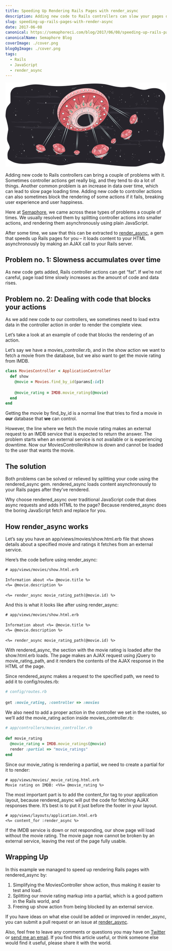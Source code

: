 ```yaml
---
title: Speeding Up Rendering Rails Pages with render_async
description: Adding new code to Rails controllers can slow your pages down. Here's how to make rendering your Rails pages faster.
slug: speeding-up-rails-pages-with-render-async
date: 2017-06-08
canonical: https://semaphoreci.com/blog/2017/06/08/speeding-up-rails-pages-with-render-async.html
canonicalName: Semaphore Blog
coverImage: ./cover.png
blogOgImage: ./cover.png
tags:
  - Rails
  - JavaScript
  - render_async
---
```


![Speeding Up Rendering Rails Pages with render_async](./cover.png)

Adding new code to Rails controllers can bring a couple of problems with it. Sometimes controller actions get really big, and they tend to do a lot of things. Another common problem is an increase in data over time, which can lead to slow page loading time. Adding new code to controller actions can also sometimes block the rendering of some actions if it fails, breaking user experience and user happiness.

Here at [Semaphore](https://semaphoreci.com/), we came across these types of problems a couple of times. We usually resolved them by splitting controller actions into smaller actions, and rendering them asynchronously using plain JavaScript.

After some time, we saw that this can be extracted to [render_async](https://rubygems.org/gems/render_async), a gem that speeds up Rails pages for you – it loads content to your HTML asynchronously by making an AJAX call to your Rails server.

## Problem no. 1: Slowness accumulates over time

As new code gets added, Rails controller actions can get “fat”. If we’re not careful, page load time slowly increases as the amount of code and data rises.

## Problem no. 2: Dealing with code that blocks your actions

As we add new code to our controllers, we sometimes need to load extra data in the controller action in order to render the complete view.

Let’s take a look at an example of code that blocks the rendering of an action.

Let’s say we have a movies_controller.rb, and in the show action we want to fetch a movie from the database, but we also want to get the movie rating from IMDB.

```ruby
class MoviesController < ApplicationController
  def show
    @movie = Movies.find_by_id(params[:id])

    @movie_rating = IMDB.movie_rating(@movie)
  end
end
```

Getting the movie by find_by_id is a normal line that tries to find a movie in **our** database that **we** can control.

However, the line where we fetch the movie rating makes an external request to an IMDB service that is expected to return the answer. The problem starts when an external service is not available or is experiencing downtime. Now our MoviesController#show is down and cannot be loaded to the user that wants the movie.

## The solution

Both problems can be solved or relieved by splitting your code using the rendered_async gem. rendered_async loads content asynchronously to your Rails pages after they’ve rendered.

Why choose rendered_async over traditional JavaScript code that does async requests and adds HTML to the page? Because rendered_async does the boring JavaScript fetch and replace for you.

## How render_async works

Let’s say you have an app/views/movies/show.html.erb file that shows details about a specified movie and ratings it fetches from an external service.

Here’s the code before using render_async:

```erb
# app/views/movies/show.html.erb

Information about <%= @movie.title %>
<%= @movie.description %>

<%= render_async movie_rating_path(@movie.id) %>
```

And this is what it looks like after using render_async:

```erb
# app/views/movies/show.html.erb

Information about <%= @movie.title %>
<%= @movie.description %>

<%= render_async movie_rating_path(@movie.id) %>
```

With rendered_async, the section with the movie rating is loaded after the show.html.erb loads. The page makes an AJAX request using jQuery to movie_rating_path, and it renders the contents of the AJAX response in the HTML of the page.

Since rendered_async makes a request to the specified path, we need to add it to config/routes.rb:

```ruby
# config/routes.rb

get :movie_rating, :controller => :movies
```

We also need to add a proper action in the controller we set in the routes, so we’ll add the movie_rating action inside movies_controller.rb:

```ruby
# app/controllers/movies_controller.rb

def movie_rating
  @movie_rating = IMDB.movie_ratings(@movie)
  render :partial => "movie_ratings"
end
```

Since our movie_rating is rendering a partial, we need to create a partial for it to render:

```erb
# app/views/movies/_movie_rating.html.erb
Movie rating on IMDB: <%%= @movie_rating %>
```

The most important part is to add the content_for tag to your application layout, because rendered_async will put the code for fetching AJAX responses there. It’s best is to put it just before the footer in your layout.

```erb
# app/views/layouts/application.html.erb
<%= content_for :render_async %>
```

If the IMDB service is down or not responding, our show page will load without the movie rating. The movie page now cannot be broken by an external service, leaving the rest of the page fully usable.

## Wrapping Up

In this example we managed to speed up rendering Rails pages with rendered_async by:

1.  Simplifying the MoviesController show action, thus making it easier to test and load.
2.  Splitting our movie rating markup into a partial, which is a good pattern in the Rails world, and
3.  Freeing up show action from being blocked by an external service.

If you have ideas on what else could be added or improved in render_async, you can submit a pull request or an issue at [render_async](https://github.com/renderedtext/render_async).

Also, feel free to leave any comments or questions you may have on
[Twitter](https://twitter.com/nikolalsvk/status/872823260668469248) or
[send me an email](mailto:nikola@pragmaticpineapple.com). If you find this article
useful, or think someone else would find it useful, please share it with the
world.
